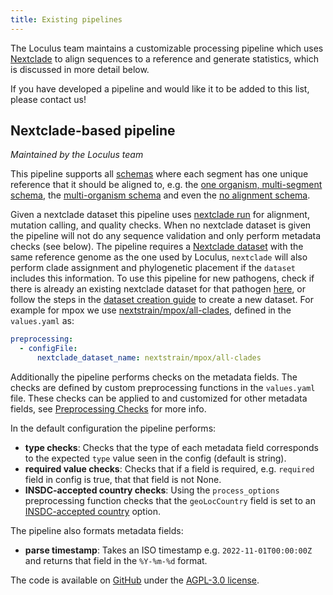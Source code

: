 ```yaml
---
title: Existing pipelines
---
```


The Loculus team maintains a customizable processing pipeline which uses [Nextclade](../../reference/glossary/#nextclade) to align sequences to a reference and generate statistics, which is discussed in more detail below.

If you have developed a pipeline and would like it to be added to this list, please contact us!

## Nextclade-based pipeline

_Maintained by the Loculus team_

This pipeline supports all [schemas](../reference/glossary/#schema) where each segment has one unique reference that it should be aligned to, e.g. the [one organism, multi-segment schema](./schema-designs.md#one-organism-for-everything), the [multi-organism schema](./schema-designs.md#multiple-clearly-separated-organisms-each-with-one-reference) and even the [no alignment schema](./schema-designs.md#no-aligments-at-all).

Given a nextclade dataset this pipeline uses [nextclade run](https://docs.nextstrain.org/projects/nextclade/en/stable/user/nextclade-cli/reference.html#nextclade-run) for alignment, mutation calling, and quality checks. When no nextclade dataset is given the pipeline will not do any sequence validation and only perform metadata checks (see below). The pipeline requires a [Nextclade dataset](https://docs.nextstrain.org/projects/nextclade/en/stable/user/datasets.html) with the same reference genome as the one used by Loculus, `nextclade` will also perform clade assignment and phylogenetic placement if the `dataset` includes this information. To use this pipeline for new pathogens, check if there is already an existing nextclade dataset for that pathogen [here](https://github.com/nextstrain/nextclade_data/tree/master/data), or follow the steps in the [dataset creation guide](https://github.com/nextstrain/nextclade_data/blob/master/docs/dataset-creation-guide.md) to create a new dataset. For example for mpox we use [nextstrain/mpox/all-clades](https://github.com/nextstrain/nextclade_data/tree/master/data/nextstrain/mpox/all-clades), defined in the `values.yaml` as:

```yaml
preprocessing:
  - configFile:
      nextclade_dataset_name: nextstrain/mpox/all-clades
```

Additionally the pipeline performs checks on the metadata fields. The checks are defined by custom preprocessing functions in the `values.yaml` file. These checks can be applied to and customized for other metadata fields, see [Preprocessing Checks](https://github.com/loculus-project/loculus/blob/main/preprocessing/nextclade/README.md#preprocessing-checks) for more info.

In the default configuration the pipeline performs:

- **type checks**: Checks that the type of each metadata field corresponds to the expected `type` value seen in the config (default is string).
- **required value checks**: Checks that if a field is required, e.g. `required` field in config is true, that that field is not None.
- **INSDC-accepted country checks**: Using the `process_options` preprocessing function checks that the `geoLocCountry` field is set to an [INSDC-accepted country](https://www.ebi.ac.uk/ena/browser/api/xml/ERC000011) option.

The pipeline also formats metadata fields:

- **parse timestamp**: Takes an ISO timestamp e.g. `2022-11-01T00:00:00Z` and returns that field in the `%Y-%m-%d` format.

The code is available on [GitHub](https://github.com/loculus-project/loculus/tree/main/preprocessing/nextclade) under the [AGPL-3.0 license](https://github.com/loculus-project/loculus/blob/main/LICENSE).
